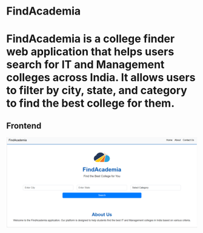 # FindAcademia
# FindAcademia is a college finder web application that helps users search for IT and Management colleges across India. It allows users to filter by city, state, and category to find the best college for them.
## Frontend

![Frontend](https://github.com/mshireena22/FindAcademia/blob/main/FindAcademia.png?raw=true)

